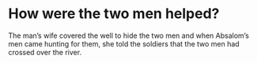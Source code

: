# How were the two men helped?

The man’s wife covered the well to hide the two men and when Absalom’s men came hunting for them, she told the soldiers that the two men had crossed over the river.
